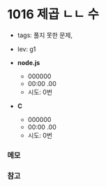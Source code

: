 # 1016 제곱 ㄴㄴ 수
 - tags: 풀지 못한 문제,
 - lev: g1

- **node.js**
  - 000000
  - 00:00 .00
  - 시도: 0번

- **C**
  - 000000
  - 00:00 .00
  - 시도: 0번

### 메모


### 참고

